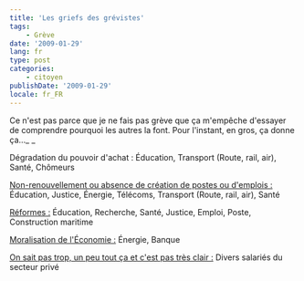 ```yaml
---
title: 'Les griefs des grévistes'
tags:
    - Grève
date: '2009-01-29'
lang: fr
type: post
categories:
    - citoyen
publishDate: '2009-01-29'
locale: fr_FR
---
```


Ce n'est pas parce que je ne fais pas grève que ça m'empêche d'essayer de comprendre pourquoi les autres la font. Pour l'instant, en gros, ça donne ça…_
_

<span style="text-decoration: underline"><!-- more -->

Dégradation du pouvoir d'achat&nbsp;:</span> Éducation, Transport (Route, rail, air), Santé, Chômeurs

<span style="text-decoration: underline">Non-renouvellement ou absence de création de postes ou d'emplois&nbsp;: </span>Éducation, Justice, Énergie, Télécoms, Transport (Route, rail, air), Santé

<span style="text-decoration: underline">Réformes&nbsp;:</span> Éducation, Recherche, Santé, Justice, Emploi, Poste, Construction maritime

<span style="text-decoration: underline">Moralisation de l'Économie&nbsp;:</span> Énergie, Banque

<span style="text-decoration: underline">On sait pas trop, un peu tout ça et c'est pas très clair&nbsp;:</span> Divers salariés du secteur privé